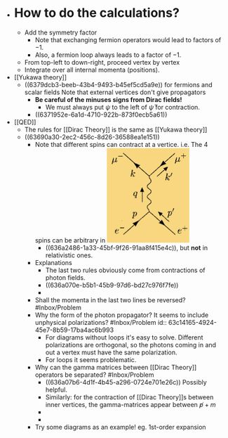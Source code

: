 - # How to do the calculations?
	- Add the symmetry factor
		- Note that exchanging fermion operators would lead to factors of $-1$.
		- Also, a fermion loop always leads to a factor of $-1$.
	- From top-left to down-right, proceed vertex by vertex
	- Integrate over all internal momenta (positions).
- [[Yukawa theory]]
	- ((6379dcb3-beeb-43b4-9493-b45ef5cd5a9e)) for fermions and scalar fields
	  Note that external vertices don't give propagators
		- **Be careful of the minuses signs from Dirac fields!**
			- We must always put $\psi$ to the left of $\bar\psi$ for contraction.
		- ((6371952e-6a1d-4710-922b-873f0ecb5a61))
- [[QED]]
	- The rules for [[Dirac Theory]] is the same as [[Yukawa theory]]
	- ((63690a30-2ec2-456c-8d26-36588ea1e151))
		- Note that different spins can contract at a vertice. i.e. The 4 spins can be arbitrary in ![image.png](../assets/image_1667900431714_0.png)
			- ((636a2486-1a33-45bf-9f26-91aa8f415e4c)), but **not** in relativistic ones.
		- Explanations
			- The last two rules obviously come from contractions of photon fields.
			- ((636a070e-b5b1-45b9-97d6-bd27c976f7fe))
			-
		- Shall the momenta in the last two lines be reversed? #Inbox/Problem
		- Why the form of the photon propagator? It seems to include unphysical polarizations? #Inbox/Problem
		  id:: 63c14165-4924-45e7-8b59-17ba4ac6b993
			- For diagrams without loops it's easy to solve. Different polarizations are orthogonal, so the photons coming in and out a vertex must have the same polarization.
			- For loops it seems problematic.
		- Why can the gamma matrices between [[Dirac Theory]] operators be separated? #Inbox/Problem
			- ((636a07b6-4d1f-4b45-a296-0724e701e26c))
			  Possibly helpful.
			- Similarly: for the contraction of [[Dirac Theory]]s between inner vertices, the gamma-matrices appear between $\not p+m$
			-
			-
		- Try some diagrams as an example! eg. 1st-order expansion
